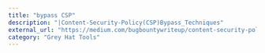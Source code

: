 ```yaml
---
title: "bypass CSP"
description: "|Content-Security-Policy(CSP)Bypass_Techniques"
external_url: "https://medium.com/bugbountywriteup/content-security-policy-csp-bypass-techniques-e3fa475bfe5d"
category: "Grey Hat Tools"
---
```

